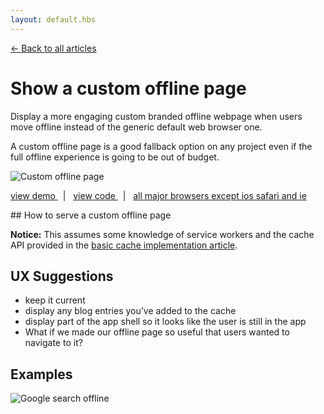 ```yaml
---
layout: default.hbs
---
```


[&larr; Back to all articles](/)

# Show a custom offline page

Display a more engaging custom branded offline webpage when users move offline
instead of the generic default web browser one.

A custom offline page is a good fallback option on any project even if the full
offline experience is going to be out of budget.

![Custom offline page](/assets/custom-offline-page/offline-page.jpg)

<a href="https://custom-offline-page.glitch.me/">
  view demo
</a>
&nbsp; | &nbsp;
<a href="https://glitch.com/edit/#!/custom-offline-page">
  view code
</a>
&nbsp; | &nbsp;
<a href="https://caniuse.com/#search=caches">
  all major browsers except ios safari and ie
</a>

## How to serve a custom offline page

<div class="callout">
  
  **Notice:** This assumes some knowledge of service workers and the cache API provided
  in the [basic cache implementation article](/a-basic-cache-implementation.html).

</div>

## UX Suggestions

- keep it current
- display any blog entries you’ve added to the cache
- display part of the app shell so it looks like the user is still in the app
- What if we made our offline page so useful that users wanted to navigate to it?

## Examples

![Google search offline](/assets/custom-offline-page/google.jpg)
